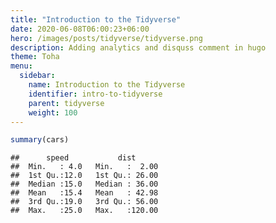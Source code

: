 ```yaml
---
title: "Introduction to the Tidyverse"
date: 2020-06-08T06:00:23+06:00
hero: /images/posts/tidyverse/tidyverse.png
description: Adding analytics and disquss comment in hugo 
theme: Toha
menu:
  sidebar:
    name: Introduction to the Tidyverse
    identifier: intro-to-tidyverse
    parent: tidyverse
    weight: 100
---
```


``` r
summary(cars)
```

    ##      speed           dist       
    ##  Min.   : 4.0   Min.   :  2.00  
    ##  1st Qu.:12.0   1st Qu.: 26.00  
    ##  Median :15.0   Median : 36.00  
    ##  Mean   :15.4   Mean   : 42.98  
    ##  3rd Qu.:19.0   3rd Qu.: 56.00  
    ##  Max.   :25.0   Max.   :120.00